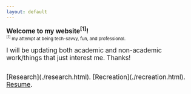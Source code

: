 ```yaml
---
layout: default
---
```


<p><big><b>
Welcome to my website<sup>[1]</sup>! </b></big>
<br><small><sup>[1]</sup> my attempt at being tech-savvy, fun, and professional.</small>
</p>  
<p><big>         
I will be updating both academic and non-academic work/things that just interest me. Thanks!</big>
</p>
<br>
<big>
[Research](./research.html).
[Recreation](./recreation.html).
<a href="./assets/pdfs/resume.pdf" download>Resume</a>.</big>

